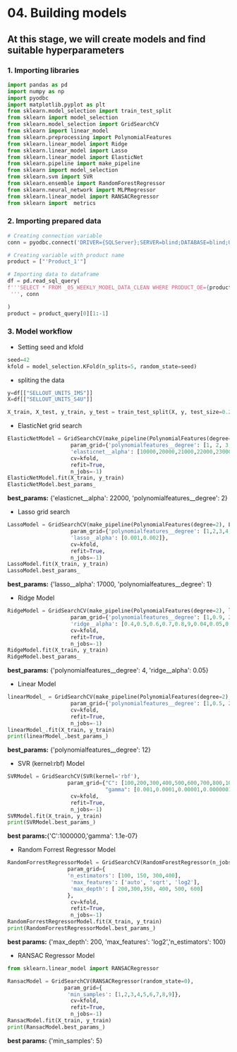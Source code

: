 # 04. Building models

## At this stage, we will create models and find suitable hyperparameters

### 1. Importing libraries

```python
import pandas as pd
import numpy as np
import pyodbc
import matplotlib.pyplot as plt
from sklearn.model_selection import train_test_split
from sklearn import model_selection
from sklearn.model_selection import GridSearchCV
from sklearn import linear_model
from sklearn.preprocessing import PolynomialFeatures
from sklearn.linear_model import Ridge
from sklearn.linear_model import Lasso
from sklearn.linear_model import ElasticNet
from sklearn.pipeline import make_pipeline
from sklearn import model_selection
from sklearn.svm import SVR
from sklearn.ensemble import RandomForestRegressor
from sklearn.neural_network import MLPRegressor
from sklearn.linear_model import RANSACRegressor
from sklearn import  metrics

```

### 2. Importing prepared data

```python
# Creating connection variable
conn = pyodbc.connect('DRIVER={SQLServer};SERVER=blind;DATABASE=blind;UID=blind;PWD=blind;Trusted_Connection=no')

# Creating variable with product name
product = ["'Product_1'"]

# Importing data to dataframe
df = pd.read_sql_query(
f'''SELECT * FROM _05_WEEKLY_MODEL_DATA_CLEAN WHERE PRODUCT_OE={product[0]}
 ''', conn

)
product = product_query[0][1:-1]

```

### 3. Model workflow

* Setting seed and kfold

```python
seed=42
kfold = model_selection.KFold(n_splits=5, random_state=seed)
```

* spliting the data

```python
y=df[["SELLOUT_UNITS_IMS"]]
X=df[["SELLOUT_UNITS_S4U"]]

X_train, X_test, y_train, y_test = train_test_split(X, y, test_size=0.2, random_state=42)
```

* ElasticNet grid search

```python
ElasticNetModel = GridSearchCV(make_pipeline(PolynomialFeatures(degree=2), ElasticNet(alpha=1, tol=0.1)),
                    param_grid={'polynomialfeatures__degree': [1, 2, 3, 4, 5, 6],
                    'elasticnet__alpha': [10000,20000,21000,22000,23000,24000,25000,26000]},
                    cv=kfold,
                    refit=True,
                    n_jobs=-1)
ElasticNetModel.fit(X_train, y_train)
ElasticNetModel.best_params_

```
**best_params:** {'elasticnet__alpha': 22000, 'polynomialfeatures__degree': 2}

* Lasso grid search

```python
LassoModel = GridSearchCV(make_pipeline(PolynomialFeatures(degree=2), Lasso(alpha=1, tol=0.1)),
                    param_grid={'polynomialfeatures__degree': [1,2,3,4,5],
                    'lasso__alpha': [0.001,0.002]},
                    cv=kfold,
                    refit=True,
                    n_jobs=-1)
LassoModel.fit(X_train, y_train)
LassoModel.best_params_
```

**best_params:** {'lasso__alpha': 17000, 'polynomialfeatures__degree': 1}

* Ridge Model

```python
RidgeModel = GridSearchCV(make_pipeline(PolynomialFeatures(degree=2), linear_model.Ridge(alpha=1, tol=0.2)),
                    param_grid={'polynomialfeatures__degree': [1,0.9, 2, 3, 4,5,6,7,8,9,10],
                    'ridge__alpha': [0.4,0.5,0.6,0.7,0.8,9,0.04,0.05,0.1]},
                    cv=kfold,
                    refit=True,
                    n_jobs=-1)
RidgeModel.fit(X_train, y_train)
RidgeModel.best_params_
```

**best_params:** {'polynomialfeatures__degree': 4, 'ridge__alpha': 0.05}

* Linear Model

```python
linearModel_ = GridSearchCV(make_pipeline(PolynomialFeatures(degree=2), linear_model.LinearRegression()),
                    param_grid={'polynomialfeatures__degree': [1,0.5, 2, 3, 4,5,6,7,8,9,10,11,12,13,14,15]},
                    cv=kfold,
                    refit=True,
                    n_jobs=-1)
linearModel_.fit(X_train, y_train)
print(linearModel_.best_params_)
```

**best_params:** {'polynomialfeatures__degree': 12}

* SVR (kernel:rbf) Model

```python
SVRModel = GridSearchCV(SVR(kernel='rbf'),
                   param_grid={"C": [100,200,300,400,500,600,700,800,1000000,1100000],
                               "gamma": [0.001,0.0001,0.00001,0.00000011]},
                    cv=kfold,
                    refit=True,
                    n_jobs=-1)
SVRModel.fit(X_train, y_train)
print(SVRModel.best_params_)

```

**best params:**{'C':1000000,'gamma': 1.1e-07}

* Random Forrest Regressor Model

```python
RandomForrestRegressorModel = GridSearchCV(RandomForestRegressor(n_jobs=-1, max_features= 'sqrt', n_estimators=50, oob_score = True),
                   param_grid={
                   'n_estimators': [100, 150, 300,400],
                    'max_features': ['auto', 'sqrt', 'log2'],  
                    'max_depth': [ 200,300,350, 400, 500, 600]
                   },
                    cv=kfold,
                    refit=True,
                    n_jobs=-1)
RandomForrestRegressorModel.fit(X_train, y_train)
print(RandomForrestRegressorModel.best_params_)
```

**best params:** {'max_depth': 200, 'max_features': 'log2','n_estimators': 100}

* RANSAC Regressor Model

```python
from sklearn.linear_model import RANSACRegressor

RansacModel = GridSearchCV(RANSACRegressor(random_state=0),
                  param_grid={
                   'min_samples': [1,2,3,4,5,6,7,8,9]},
                    cv=kfold,
                    refit=True,
                    n_jobs=-1)
RansacModel.fit(X_train, y_train)
print(RansacModel.best_params_)
```

**best params:** {'min_samples': 5}












